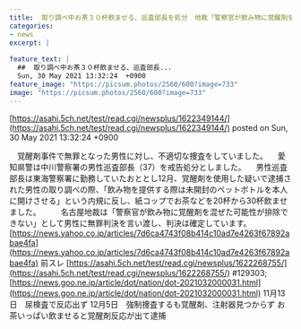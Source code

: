 ```yaml
---
title:  取り調べ中お茶３０杯飲ませる、巡査部長を処分　地裁「警察官が飲み物に覚醒剤を混ぜた可能性が排除できない」→無罪確定★2  
categories:
- news
excerpt: |
  
feature_text: |
  ##  取り調べ中お茶３０杯飲ませる、巡査部長...
  Sun, 30 May 2021 13:32:24  +0900
feature_image: "https://picsum.photos/2560/600?image=733"
image: "https://picsum.photos/2560/600?image=733"
---
```


[https://asahi.5ch.net/test/read.cgi/newsplus/1622349144/](https://asahi.5ch.net/test/read.cgi/newsplus/1622349144/)
posted on Sun, 30 May 2021 13:32:24  +0900

<!--more-->

　覚醒剤事件で無罪となった男性に対し、不適切な捜査をしていました。 　愛知県警は中川警察署の男性巡査部長（37）を戒告処分としました。 　男性巡査部長は東海警察署に勤務していたおととし12月、覚醒剤を使用した疑いで逮捕された男性の取り調べの際、「飲み物を提供する際は未開封のペットボトルを本人に開けさせる」という内規に反し、紙コップでお茶などを20杯から30杯飲ませました。 　 　名古屋地裁は「警察官が飲み物に覚醒剤を混ぜた可能性が排除できない」として男性に無罪判決を言い渡し、判決は確定しています。 [https://news.yahoo.co.jp/articles/7d6ca4743f08b414c10ad7e4263f67892abae4fa](https://news.yahoo.co.jp/articles/7d6ca4743f08b414c10ad7e4263f67892abae4fa) 前スレ [https://asahi.5ch.net/test/read.cgi/newsplus/1622268755/](https://asahi.5ch.net/test/read.cgi/newsplus/1622268755/) #129303; [https://news.goo.ne.jp/article/dot/nation/dot-2021032000031.html](https://news.goo.ne.jp/article/dot/nation/dot-2021032000031.html) 11月13日　尿検査で反応出ず 12月5日　強制捜査するも覚醒剤、注射器見つからず お茶いっぱい飲ませると覚醒剤反応が出て逮捕
